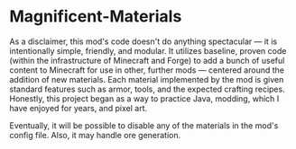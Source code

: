 # Magnificent-Materials

As a disclaimer, this mod's code doesn't do anything spectacular — it is intentionally simple, friendly, and modular. It utilizes baseline, proven code (within the infrastructure of Minecraft and Forge) to add a bunch of useful content to Minecraft for use in other, further mods — centered around the addition of new materials. Each material implemented by the mod is given standard features such as armor, tools, and the expected crafting recipes. Honestly, this project began as a way to practice Java, modding, which I have enjoyed for years, and pixel art.

Eventually, it will be possible to disable any of the materials in the mod's config file. Also, it may handle ore generation.
